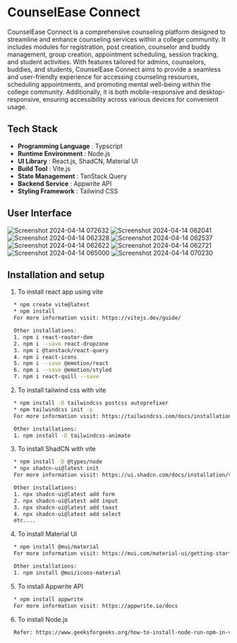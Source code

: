 
# CounselEase Connect
CounselEase Connect is a comprehensive counseling platform designed to streamline and enhance counseling services within a college community. It includes modules for registration, post creation, counselor and buddy management, group creation, appointment scheduling, session tracking, and student activities. With features tailored for admins, counselors, buddies, and students, CounselEase Connect aims to provide a seamless and user-friendly experience for accessing counseling resources, scheduling appointments, and promoting mental well-being within the college community. Additionally, it is both mobile-responsive and desktop-responsive, ensuring accessibility across various devices for convenient usage.




## Tech Stack
+ **Programming Language** : Typscript
+ **Runtime Environment** : Node.js
+ **UI Library** : React.js, ShadCN, Material UI
+ **Build Tool** : Vite.js
+ **State Management** : TanStack Query
+ **Backend Service** : Appwrite API
+ **Styling Framework** : Tailwind CSS


## User Interface
![Screenshot 2024-04-14 072632](https://github.com/Rakshii-S/CounselEase_Connect/assets/128218700/6ac3dbb0-d510-46b8-8773-fa99d7d816c7)
![Screenshot 2024-04-14 062041](https://github.com/Rakshii-S/CounselEase_Connect/assets/128218700/b261f271-871e-4263-9205-9d03bb54e773)
![Screenshot 2024-04-14 062328](https://github.com/Rakshii-S/CounselEase_Connect/assets/128218700/ad3992ff-e2d3-47a5-a6cd-5d45166b5b81)
![Screenshot 2024-04-14 062537](https://github.com/Rakshii-S/CounselEase_Connect/assets/128218700/83b63434-acef-4ca7-9e2c-3107e616da2a)
![Screenshot 2024-04-14 062622](https://github.com/Rakshii-S/CounselEase_Connect/assets/128218700/d5757129-fe95-40ac-bfee-216e466aa05e)
![Screenshot 2024-04-14 062721](https://github.com/Rakshii-S/CounselEase_Connect/assets/128218700/9a389a43-388b-4f86-ba00-85263eed8fa8)
![Screenshot 2024-04-14 065000](https://github.com/Rakshii-S/CounselEase_Connect/assets/128218700/84d9bac0-3560-4827-9c23-ac11a551a0cc)
![Screenshot 2024-04-14 070230](https://github.com/Rakshii-S/CounselEase_Connect/assets/128218700/b73f524b-db31-4672-a5fe-d5a72b2d4dfb)


## Installation and setup

1. To install react app using vite
```bash
  * npm create vite@latest 
  * npm install 
  For more information visit: https://vitejs.dev/guide/

  Other installations:
  1. npm i react-router-dom
  2. npm i --save react-dropzone
  3. npm i @tanstack/react-query
  4. npm i react-icons
  5. npm i --save @emotion/react
  6. npm i --save @emotion/styled
  7. npm i react-quill --save
```
2. To install tailwind css with vite
```bash
  * npm install -D tailwindcss postcss autoprefixer
  * npm tailwindcss init -p
  For more information visit: https://tailwindcss.com/docs/installation

  Other installations:
  1. npm install -D tailwindcss-animate 
```
3. To install ShadCN with vite
```bash
  * npm install -D @types/node
  * npx shadcn-ui@latest init
  For more information visit: https://ui.shadcn.com/docs/installation/vite

  Other installations:
  1. npx shadcn-ui@latest add form
  2. npx shadcn-ui@latest add input
  3. npx shadcn-ui@latest add toast
  4. npx shadcn-ui@latest add select
  etc....
```
4. To install Material UI 
```bash
  * npm install @mui/material
  For more information visit: https://mui.com/material-ui/getting-started/installation/

  Other installations:
  1. npm install @mui/icons-material
```

5. To install Appwrite API
```bash
  * npm install appwrite
  For more information visit: https://appwrite.io/docs
```

6. To install Node.js
```bash
  Refer: https://www.geeksforgeeks.org/how-to-install-node-run-npm-in-vs-code/
```
